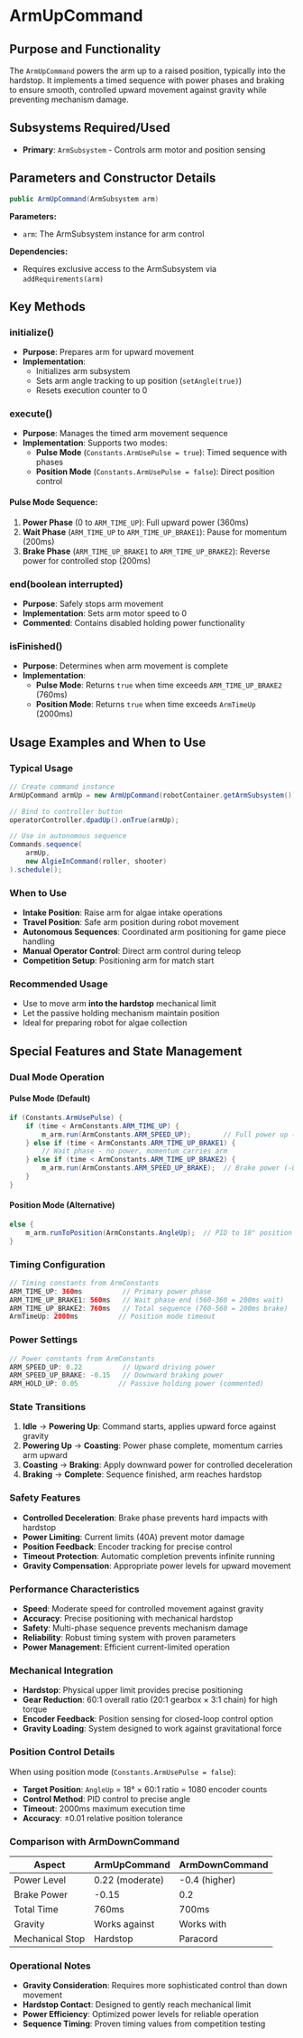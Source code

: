 # ArmUpCommand

## Purpose and Functionality
The `ArmUpCommand` powers the arm up to a raised position, typically into the hardstop. It implements a timed sequence with power phases and braking to ensure smooth, controlled upward movement against gravity while preventing mechanism damage.

## Subsystems Required/Used
- **Primary**: `ArmSubsystem` - Controls arm motor and position sensing

## Parameters and Constructor Details
```java
public ArmUpCommand(ArmSubsystem arm)
```

**Parameters:**
- `arm`: The ArmSubsystem instance for arm control

**Dependencies:**
- Requires exclusive access to the ArmSubsystem via `addRequirements(arm)`

## Key Methods

### initialize()
- **Purpose**: Prepares arm for upward movement
- **Implementation**:
  - Initializes arm subsystem
  - Sets arm angle tracking to up position (`setAngle(true)`)
  - Resets execution counter to 0

### execute()
- **Purpose**: Manages the timed arm movement sequence
- **Implementation**: Supports two modes:
  - **Pulse Mode** (`Constants.ArmUsePulse = true`): Timed sequence with phases
  - **Position Mode** (`Constants.ArmUsePulse = false`): Direct position control

#### Pulse Mode Sequence:
1. **Power Phase** (0 to `ARM_TIME_UP`): Full upward power (360ms)
2. **Wait Phase** (`ARM_TIME_UP` to `ARM_TIME_UP_BRAKE1`): Pause for momentum (200ms)
3. **Brake Phase** (`ARM_TIME_UP_BRAKE1` to `ARM_TIME_UP_BRAKE2`): Reverse power for controlled stop (200ms)

### end(boolean interrupted)
- **Purpose**: Safely stops arm movement
- **Implementation**: Sets arm motor speed to 0
- **Commented**: Contains disabled holding power functionality

### isFinished()
- **Purpose**: Determines when arm movement is complete
- **Implementation**: 
  - **Pulse Mode**: Returns `true` when time exceeds `ARM_TIME_UP_BRAKE2` (760ms)
  - **Position Mode**: Returns `true` when time exceeds `ArmTimeUp` (2000ms)

## Usage Examples and When to Use

### Typical Usage
```java
// Create command instance
ArmUpCommand armUp = new ArmUpCommand(robotContainer.getArmSubsystem());

// Bind to controller button
operatorController.dpadUp().onTrue(armUp);

// Use in autonomous sequence
Commands.sequence(
    armUp,
    new AlgieInCommand(roller, shooter)
).schedule();
```

### When to Use
- **Intake Position**: Raise arm for algae intake operations
- **Travel Position**: Safe arm position during robot movement
- **Autonomous Sequences**: Coordinated arm positioning for game piece handling
- **Manual Operator Control**: Direct arm control during teleop
- **Competition Setup**: Positioning arm for match start

### Recommended Usage
- Use to move arm **into the hardstop** mechanical limit
- Let the passive holding mechanism maintain position
- Ideal for preparing robot for algae collection

## Special Features and State Management

### Dual Mode Operation

#### Pulse Mode (Default)
```java
if (Constants.ArmUsePulse) {
    if (time < ArmConstants.ARM_TIME_UP) {
        m_arm.run(ArmConstants.ARM_SPEED_UP);        // Full power up (0.22)
    } else if (time < ArmConstants.ARM_TIME_UP_BRAKE1) {
        // Wait phase - no power, momentum carries arm
    } else if (time < ArmConstants.ARM_TIME_UP_BRAKE2) {
        m_arm.run(ArmConstants.ARM_SPEED_UP_BRAKE);  // Brake power (-0.15)
    }
}
```

#### Position Mode (Alternative)
```java
else {
    m_arm.runToPosition(ArmConstants.AngleUp);  // PID to 18° position
}
```

### Timing Configuration
```java
// Timing constants from ArmConstants
ARM_TIME_UP: 360ms          // Primary power phase
ARM_TIME_UP_BRAKE1: 560ms   // Wait phase end (560-360 = 200ms wait)
ARM_TIME_UP_BRAKE2: 760ms   // Total sequence (760-560 = 200ms brake)
ArmTimeUp: 2000ms          // Position mode timeout
```

### Power Settings
```java
// Power constants from ArmConstants
ARM_SPEED_UP: 0.22          // Upward driving power
ARM_SPEED_UP_BRAKE: -0.15   // Downward braking power
ARM_HOLD_UP: 0.05          // Passive holding power (commented)
```

### State Transitions
1. **Idle** → **Powering Up**: Command starts, applies upward force against gravity
2. **Powering Up** → **Coasting**: Power phase complete, momentum carries arm upward
3. **Coasting** → **Braking**: Apply downward power for controlled deceleration
4. **Braking** → **Complete**: Sequence finished, arm reaches hardstop

### Safety Features
- **Controlled Deceleration**: Brake phase prevents hard impacts with hardstop
- **Power Limiting**: Current limits (40A) prevent motor damage
- **Position Feedback**: Encoder tracking for precise control
- **Timeout Protection**: Automatic completion prevents infinite running
- **Gravity Compensation**: Appropriate power levels for upward movement

### Performance Characteristics
- **Speed**: Moderate speed for controlled movement against gravity
- **Accuracy**: Precise positioning with mechanical hardstop
- **Safety**: Multi-phase sequence prevents mechanism damage
- **Reliability**: Robust timing system with proven parameters
- **Power Management**: Efficient current-limited operation

### Mechanical Integration
- **Hardstop**: Physical upper limit provides precise positioning
- **Gear Reduction**: 60:1 overall ratio (20:1 gearbox × 3:1 chain) for high torque
- **Encoder Feedback**: Position sensing for closed-loop control option
- **Gravity Loading**: System designed to work against gravitational force

### Position Control Details
When using position mode (`Constants.ArmUsePulse = false`):
- **Target Position**: `AngleUp` = 18° × 60:1 ratio = 1080 encoder counts
- **Control Method**: PID control to precise angle
- **Timeout**: 2000ms maximum execution time
- **Accuracy**: ±0.01 relative position tolerance

### Comparison with ArmDownCommand
| Aspect | ArmUpCommand | ArmDownCommand |
|--------|--------------|----------------|
| Power Level | 0.22 (moderate) | -0.4 (higher) |
| Brake Power | -0.15 | 0.2 |
| Total Time | 760ms | 700ms |
| Gravity | Works against | Works with |
| Mechanical Stop | Hardstop | Paracord |

### Operational Notes
- **Gravity Consideration**: Requires more sophisticated control than down movement
- **Hardstop Contact**: Designed to gently reach mechanical limit
- **Power Efficiency**: Optimized power levels for reliable operation
- **Sequence Timing**: Proven timing values from competition testing